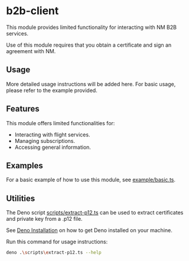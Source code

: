 # b2b-client

This module provides limited functionality for interacting with NM B2B services.

Use of this module requires that you obtain a certificate and sign an agreement
with NM.

## Usage

More detailed usage instructions will be added here. For basic usage, please
refer to the example provided.

## Features

This module offers limited functionalities for:

- Interacting with flight services.
- Managing subscriptions.
- Accessing general information.

## Examples

For a basic example of how to use this module, see
[example/basic.ts](example/basic.ts).

## Utilities

The Deno script [scripts/extract-p12.ts](scripts/extract-p12.ts) can be used to
extract certificates and private key from a .p12 file.

See
[Deno Installation](https://docs.deno.com/runtime/getting_started/installation/)
on how to get Deno installed on your machine.

Run this command for usage instructions:

```bash
deno .\scripts\extract-p12.ts --help
```

